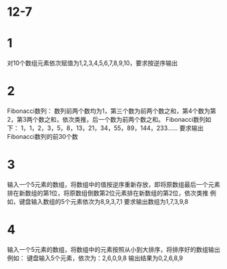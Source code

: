 # 12-7  
# 1  
对10个数组元素依次赋值为1,2,3,4,5,6,7,8,9,10，要求按逆序输出   

# 2  
Fibonacci数列：
数列前两个数均为1，第三个数为前两个数之和，第4个数为第2，第3两个数之和，依次类推，后一个数为前两个数之和。
Fibonacci数列如下：
1，1，2，3，5，8，13，21，34，55，89，144，233……
要求输出Fibonacci数列的前30个数  
  
# 3 
输入一个5元素的数组，将数组中的值按逆序重新存放，即将原数组最后一个元素排在新数组的第1位，将原数组倒数第2位元素排在新数组的第2位，依次类推
例如，键盘输入数组的5个元素依次为8,9,3,7,1
要求输出数组为1,7,3,9,8  
# 4  
输入一个5元素的数组，将数组中的元素按照从小到大排序，将排序好的数组输出
例如：
键盘输入5个元素，依次为：2,6,0,9,8
输出结果为0,2,6,8,9


